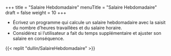 +++
title = "Salaire Hebdomadaire"
menuTitle = "Salaire Hebdomadaire"
draft = false
weight = 10
+++

* Écrivez un programme qui calcule un salaire hebdomadaire avec la saisit du nombre d’heures travaillées et du salaire horaire.
* Considérez si l’utilisateur a fait du temps supplémentaire et ajuster son salaire en conséquence.

{{< replit "dullin/SalaireHebdomadaire" >}}
